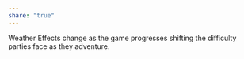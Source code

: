 ```yaml
---
share: "true"
---
```




Weather Effects change as the game progresses shifting the difficulty parties face as they adventure.